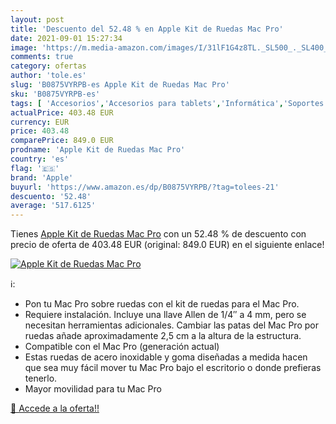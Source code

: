 ```yaml
---
layout: post
title: 'Descuento del 52.48 % en Apple Kit de Ruedas Mac Pro'
date: 2021-09-01 15:27:34
image: 'https://m.media-amazon.com/images/I/31lF1G4z8TL._SL500_._SL400_.jpg'
comments: true
category: ofertas
author: 'tole.es'
slug: 'B0875VYRPB-es Apple Kit de Ruedas Mac Pro'
sku: 'B0875VYRPB-es'
tags: [ 'Accesorios','Accesorios para tablets','Informática','Soportes para tablets','apple', ]
actualPrice: 403.48 EUR
currency: EUR
price: 403.48
comparePrice: 849.0 EUR
prodname: 'Apple Kit de Ruedas Mac Pro'
country: 'es'
flag: '🇪🇸'
brand: 'Apple'
buyurl: 'https://www.amazon.es/dp/B0875VYRPB/?tag=tolees-21'
descuento: '52.48'
average: '517.6125'
---
```


Tienes [Apple Kit de Ruedas Mac Pro](https://www.amazon.es/dp/B0875VYRPB/?tag=tolees-21) con un 52.48 % de descuento con precio de oferta de 403.48 EUR (original: 849.0 EUR) en el siguiente enlace!

[![Apple Kit de Ruedas Mac Pro](https://m.media-amazon.com/images/I/31lF1G4z8TL._SL500_._SL400_.jpg)](https://www.amazon.es/dp/B0875VYRPB/?tag=tolees-21)

ℹ️:

- Pon tu Mac Pro sobre ruedas con el kit de ruedas para el Mac Pro.
- Requiere instalación. Incluye una llave Allen de 1/4″ a 4 mm, pero se necesitan herramientas adicionales. Cambiar las patas del Mac Pro por ruedas añade aproximadamente 2,5 cm a la altura de la estructura.
- Compatible con el Mac Pro (generación actual)
- Estas ruedas de acero inoxidable y goma diseñadas a medida hacen que sea muy fácil mover tu Mac Pro bajo el escritorio o donde prefieras tenerlo.
- Mayor movilidad para tu Mac Pro

[🛒 Accede a la oferta!!](https://www.amazon.es/dp/B0875VYRPB/?tag=tolees-21)
